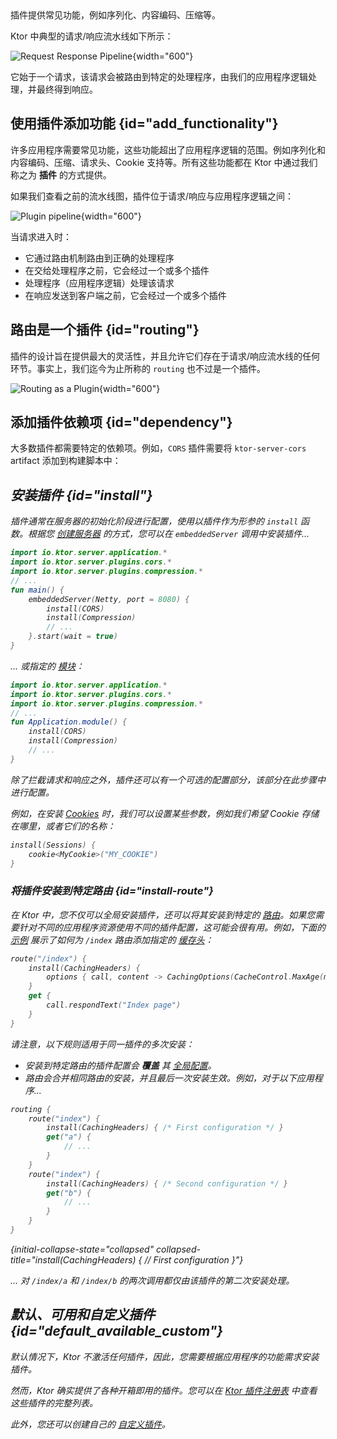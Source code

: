 [//]: # (title: 服务器插件)

<show-structure for="chapter" depth="2"/>

<link-summary>
插件提供常见功能，例如序列化、内容编码、压缩等。
</link-summary>

Ktor 中典型的请求/响应流水线如下所示：

![Request Response Pipeline](request-response-pipeline.png){width="600"}

它始于一个请求，该请求会被路由到特定的处理程序，由我们的应用程序逻辑处理，并最终得到响应。

## 使用插件添加功能 {id="add_functionality"}

许多应用程序需要常见功能，这些功能超出了应用程序逻辑的范围。例如序列化和内容编码、压缩、请求头、Cookie 支持等。所有这些功能都在 Ktor 中通过我们称之为 **插件** 的方式提供。

如果我们查看之前的流水线图，插件位于请求/响应与应用程序逻辑之间：

![Plugin pipeline](plugin-pipeline.png){width="600"}

当请求进入时：

*   它通过路由机制路由到正确的处理程序
*   在交给处理程序之前，它会经过一个或多个插件
*   处理程序（应用程序逻辑）处理该请求
*   在响应发送到客户端之前，它会经过一个或多个插件

## 路由是一个插件 {id="routing"}

插件的设计旨在提供最大的灵活性，并且允许它们存在于请求/响应流水线的任何环节。事实上，我们迄今为止所称的 `routing` 也不过是一个插件。

![Routing as a Plugin](plugin-pipeline-routing.png){width="600"}

## 添加插件依赖项 {id="dependency"}
大多数插件都需要特定的依赖项。例如，`CORS` 插件需要将 `ktor-server-cors` artifact 添加到构建脚本中：

<var name="artifact_name" value="ktor-server-cors"/>
<Tabs group="languages">
    <TabItem title="Gradle (Kotlin)" group-key="kotlin">
        <code-block lang="Kotlin" code="            implementation(&quot;io.ktor:%artifact_name%:$ktor_version&quot;)"/>
    </TabItem>
    <TabItem title="Gradle (Groovy)" group-key="groovy">
        <code-block lang="Groovy" code="            implementation &quot;io.ktor:%artifact_name%:$ktor_version&quot;"/>
    </TabItem>
    <TabItem title="Maven" group-key="maven">
        <code-block lang="XML" code="            &lt;dependency&gt;&#10;                &lt;groupId&gt;io.ktor&lt;/groupId&gt;&#10;                &lt;artifactId&gt;%artifact_name%-jvm&lt;/artifactId&gt;&#10;                &lt;version&gt;${ktor_version}&lt;/version&gt;&#10;            &lt;/dependency&gt;"/>
    </TabItem>
</Tabs>

## 安装插件 {id="install"}

插件通常在服务器的初始化阶段进行配置，使用以插件作为形参的 `install` 函数。根据您 [创建服务器](server-create-and-configure.topic) 的方式，您可以在 `embeddedServer` 调用中安装插件...

```kotlin
import io.ktor.server.application.*
import io.ktor.server.plugins.cors.*
import io.ktor.server.plugins.compression.*
// ...
fun main() {
    embeddedServer(Netty, port = 8080) {
        install(CORS)
        install(Compression)
        // ...
    }.start(wait = true)
}
```

... 或指定的 [模块](server-modules.md)：

```kotlin
import io.ktor.server.application.*
import io.ktor.server.plugins.cors.*
import io.ktor.server.plugins.compression.*
// ...
fun Application.module() {
    install(CORS)
    install(Compression)
    // ...
}
```

除了拦截请求和响应之外，插件还可以有一个可选的配置部分，该部分在此步骤中进行配置。

例如，在安装 [Cookies](server-sessions.md#cookie) 时，我们可以设置某些参数，例如我们希望 Cookie 存储在哪里，或者它们的名称：

```kotlin
install(Sessions) {
    cookie<MyCookie>("MY_COOKIE")
} 
```

### 将插件安装到特定路由 {id="install-route"}

在 Ktor 中，您不仅可以全局安装插件，还可以将其安装到特定的 [路由](server-routing.md)。如果您需要针对不同的应用程序资源使用不同的插件配置，这可能会很有用。例如，下面的 [示例](https://github.com/ktorio/ktor-documentation/tree/%ktor_version%/codeSnippets/snippets/caching-headers-routes) 展示了如何为 `/index` 路由添加指定的 [缓存头](server-caching-headers.md)：

```kotlin
route("/index") {
    install(CachingHeaders) {
        options { call, content -> CachingOptions(CacheControl.MaxAge(maxAgeSeconds = 1800)) }
    }
    get {
        call.respondText("Index page")
    }
}
```

请注意，以下规则适用于同一插件的多次安装：
*   安装到特定路由的插件配置会 **覆盖** 其 [全局配置](#install)。
*   路由会合并相同路由的安装，并且最后一次安装生效。例如，对于以下应用程序...

   ```kotlin
   routing {
       route("index") {
           install(CachingHeaders) { /* First configuration */ }
           get("a") {
               // ...
           }
       }
       route("index") {
           install(CachingHeaders) { /* Second configuration */ }
           get("b") {
               // ...
           }
       }
   }
   ```
   {initial-collapse-state="collapsed" collapsed-title="install(CachingHeaders) { // First configuration }"}

   ... 对 `/index/a` 和 `/index/b` 的两次调用都仅由该插件的第二次安装处理。

## 默认、可用和自定义插件 {id="default_available_custom"}

默认情况下，Ktor 不激活任何插件，因此，您需要根据应用程序的功能需求安装插件。

然而，Ktor 确实提供了各种开箱即用的插件。您可以在 [Ktor 插件注册表](https://github.com/ktorio/ktor-plugin-registry/tree/main/plugins/server) 中查看这些插件的完整列表。

此外，您还可以创建自己的 [自定义插件](server-custom-plugins.md)。